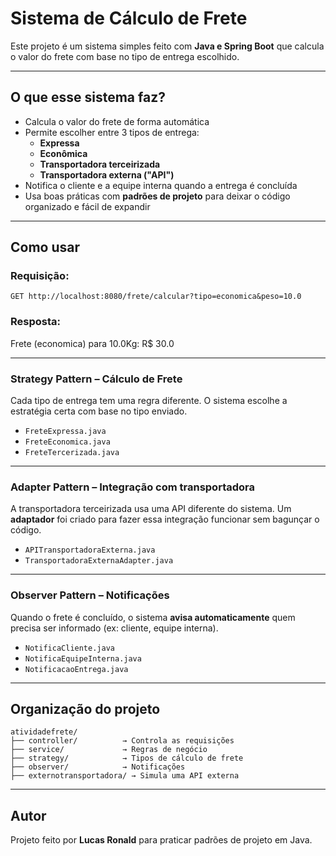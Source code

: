 # Sistema de Cálculo de Frete

Este projeto é um sistema simples feito com **Java e Spring Boot** que calcula o valor do frete com base no tipo de entrega escolhido.

---

## O que esse sistema faz?

- Calcula o valor do frete de forma automática
- Permite escolher entre 3 tipos de entrega:
  - **Expressa**
  - **Econômica**
  - **Transportadora terceirizada**
  - **Transportadora externa ("API")**
- Notifica o cliente e a equipe interna quando a entrega é concluída
- Usa boas práticas com **padrões de projeto** para deixar o código organizado e fácil de expandir

---

## Como usar

### Requisição:

```
GET http://localhost:8080/frete/calcular?tipo=economica&peso=10.0
```

### Resposta:

Frete (economica) para 10.0Kg: R$ 30.0

---

### Strategy Pattern – Cálculo de Frete

Cada tipo de entrega tem uma regra diferente. O sistema escolhe a estratégia certa com base no tipo enviado.

- `FreteExpressa.java`
- `FreteEconomica.java`
- `FreteTercerizada.java`

---

### Adapter Pattern – Integração com transportadora

A transportadora terceirizada usa uma API diferente do sistema. Um **adaptador** foi criado para fazer essa integração funcionar sem bagunçar o código.

- `APITransportadoraExterna.java`
- `TransportadoraExternaAdapter.java`

---

### Observer Pattern – Notificações

Quando o frete é concluído, o sistema **avisa automaticamente** quem precisa ser informado (ex: cliente, equipe interna).

- `NotificaCliente.java`
- `NotificaEquipeInterna.java`
- `NotificacaoEntrega.java`

---

## Organização do projeto

```
atividadefrete/
├── controller/          → Controla as requisições
├── service/             → Regras de negócio
├── strategy/            → Tipos de cálculo de frete
├── observer/            → Notificações
├── externotransportadora/ → Simula uma API externa
```

---

## Autor

Projeto feito por **Lucas Ronald** para praticar padrões de projeto em Java.
